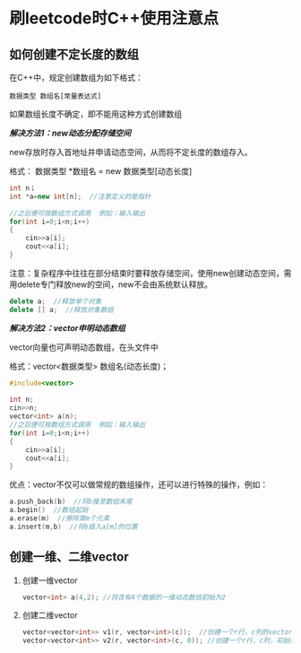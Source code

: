 # 刷leetcode时C++使用注意点

## 如何创建不定长度的数组

在C++中，规定创建数组为如下格式：

```
数据类型 数组名[常量表达式]
```

如果数组长度不确定，即不能用这种方式创建数组

***解决方法1：new动态分配存储空间***

new存放时存入首地址并申请动态空间，从而将不定长度的数组存入。

格式： 数据类型 *数组名 = new 数据类型[动态长度]

```C++
int n；
int *a=new int[n];  //注意定义的是指针
 
//之后便可按数组方式调用  例如：输入输出
for(int i=0;i<n;i++)
{
    cin>>a[i];
    cout<<a[i];
}
```

注意：复杂程序中往往在部分结束时要释放存储空间，使用new创建动态空间，需用delete专门释放new的空间，new不会由系统默认释放。

```c++
delete a;  //释放单个对象
delete [] a;  //释放对象数组
```

***解决方法2：vector申明动态数组***

vector向量也可声明动态数组，在头文件<vector>中

格式：vector<数据类型> 数组名(动态长度)；

```c++
#include<vector>
 
int n;
cin>>n;
vector<int> a(n);
//之后便可按数组方式调用  例如：输入输出
for(int i=0;i<n;i++)
{
    cin>>a[i];
    cout<<a[i];
}
```

优点：vector不仅可以做常规的数组操作，还可以进行特殊的操作，例如：

```c++
a.push_back(b)  //将b接至数组末尾
a.begin()  //数组起始
a.erase(m)  //擦除第m个元素
a.insert(m,b)  //将b插入a[m]的位置
```

## 创建一维、二维vector

1. 创建一维vector

   ```C++
   vector<int> a(4,2); //将含有4个数据的一维动态数组初始为2
   ```

2. 创建二维vector

   ```c++
   vector<vector<int>> v1(r, vector<int>(c));  //创建一个r行，c列的vector
   vector<vector<int>> v2(r, vector<int>(c, 0)); //创建一个r行，c列，初始值为0的vector
   ```

   